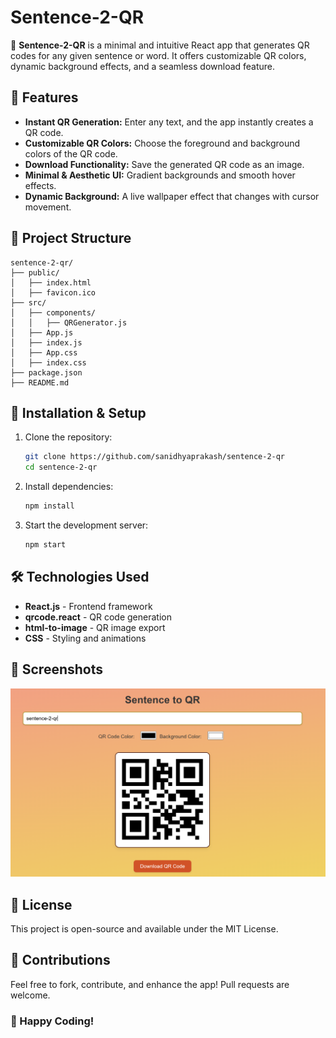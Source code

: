 # Sentence-2-QR

🚀 **Sentence-2-QR** is a minimal and intuitive React app that generates QR codes for any given sentence or word. It offers customizable QR colors, dynamic background effects, and a seamless download feature.

## 🎯 Features
- **Instant QR Generation:** Enter any text, and the app instantly creates a QR code.
- **Customizable QR Colors:** Choose the foreground and background colors of the QR code.
- **Download Functionality:** Save the generated QR code as an image.
- **Minimal & Aesthetic UI:** Gradient backgrounds and smooth hover effects.
- **Dynamic Background:** A live wallpaper effect that changes with cursor movement.

## 📂 Project Structure
```
sentence-2-qr/
├── public/
│   ├── index.html
│   ├── favicon.ico
├── src/
│   ├── components/
│   │   ├── QRGenerator.js
│   ├── App.js
│   ├── index.js
│   ├── App.css
│   ├── index.css
├── package.json
├── README.md
```

## 🚀 Installation & Setup
1. Clone the repository:
   ```sh
   git clone https://github.com/sanidhyaprakash/sentence-2-qr
   cd sentence-2-qr
   ```
2. Install dependencies:
   ```sh
   npm install
   ```
3. Start the development server:
   ```sh
   npm start
   ```

## 🛠️ Technologies Used
- **React.js** - Frontend framework
- **qrcode.react** - QR code generation
- **html-to-image** - QR image export
- **CSS** - Styling and animations

## 📸 Screenshots
![App Screenshot](sentence-2-qr.png)

## 📜 License
This project is open-source and available under the MIT License.

## 🙌 Contributions
Feel free to fork, contribute, and enhance the app! Pull requests are welcome.

### 🎉 Happy Coding!

